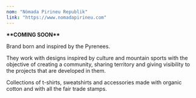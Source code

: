```yaml
---
nom: "Nòmada Pirineu Republik"
link: "https://www.nomadapirineu.com"
---
```


**\*\*COMING SOON\*\***

Brand born and inspired by the Pyrenees.

They work with designs inspired by culture and mountain sports with the objective of creating a community, sharing territory and giving visibility to the projects that are developed in them.

Collections of t-shirts, sweatshirts and accessories made with organic cotton and with all the fair trade stamps.
